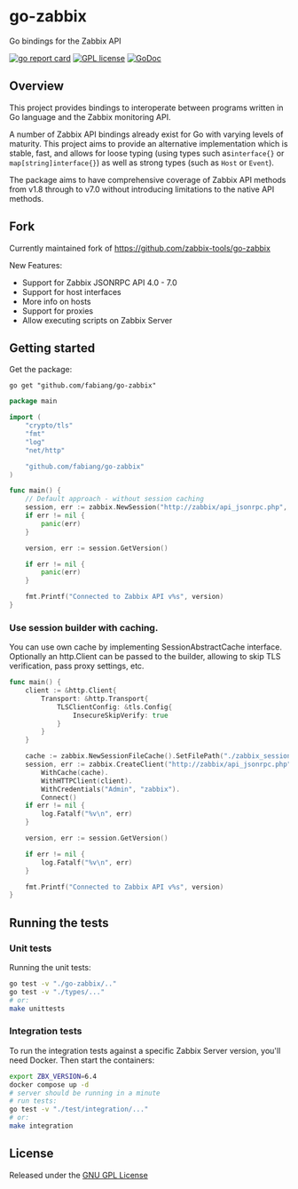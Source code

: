 # go-zabbix

Go bindings for the Zabbix API

[![go report card](https://goreportcard.com/badge/github.com/fabiang/go-zabbix "go report card")](https://goreportcard.com/report/github.com/fabiang/go-zabbix)
[![GPL license](https://img.shields.io/badge/license-GPL-brightgreen.svg)](https://opensource.org/licenses/gpl-license)
[![GoDoc](https://godoc.org/github.com/fabiang/go-zabbix?status.svg)](https://godoc.org/github.com/fabiang/go-zabbix)

## Overview

This project provides bindings to interoperate between programs written in Go
language and the Zabbix monitoring API.

A number of Zabbix API bindings already exist for Go with varying levels of
maturity. This project aims to provide an alternative implementation which is
stable, fast, and allows for loose typing (using types such as`interface{}` or
`map[string]interface{}`) as well as strong types (such as `Host` or `Event`).

The package aims to have comprehensive coverage of Zabbix API methods from v1.8
through to v7.0 without introducing limitations to the native API methods.

## Fork

Currently maintained fork of https://github.com/zabbix-tools/go-zabbix

New Features:

* Support for Zabbix JSONRPC API 4.0 - 7.0
* Support for host interfaces
* More info on hosts
* Support for proxies
* Allow executing scripts on Zabbix Server

## Getting started

Get the package:

```
go get "github.com/fabiang/go-zabbix"
```

```go
package main

import (
	"crypto/tls"
	"fmt"
	"log"
	"net/http"

	"github.com/fabiang/go-zabbix"
)

func main() {
	// Default approach - without session caching
	session, err := zabbix.NewSession("http://zabbix/api_jsonrpc.php", "Admin", "zabbix")
	if err != nil {
		panic(err)
	}

	version, err := session.GetVersion()

	if err != nil {
		panic(err)
	}

	fmt.Printf("Connected to Zabbix API v%s", version)
}
```

### Use session builder with caching.

You can use own cache by implementing SessionAbstractCache interface.
Optionally an http.Client can be passed to the builder, allowing to skip TLS verification, pass proxy settings, etc.

```go
func main() {
	client := &http.Client{
		Transport: &http.Transport{
			TLSClientConfig: &tls.Config{
				InsecureSkipVerify: true
			}
		}
	}

	cache := zabbix.NewSessionFileCache().SetFilePath("./zabbix_session")
	session, err := zabbix.CreateClient("http://zabbix/api_jsonrpc.php").
		WithCache(cache).
		WithHTTPClient(client).
		WithCredentials("Admin", "zabbix").
		Connect()
	if err != nil {
		log.Fatalf("%v\n", err)
	}

	version, err := session.GetVersion()

	if err != nil {
		log.Fatalf("%v\n", err)
	}

	fmt.Printf("Connected to Zabbix API v%s", version)
}
```

## Running the tests

### Unit tests
Running the unit tests:

```bash
go test -v "./go-zabbix/.."
go test -v "./types/..."
# or:
make unittests
```

### Integration tests

To run the integration tests against a specific Zabbix Server version, you'll need Docker. Then start the containers:

```bash
export ZBX_VERSION=6.4
docker compose up -d
# server should be running in a minute
# run tests:
go test -v "./test/integration/..."
# or:
make integration
```

## License

Released under the [GNU GPL License](https://github.com/fabiang/go-zabbix/blob/master/LICENSE)
